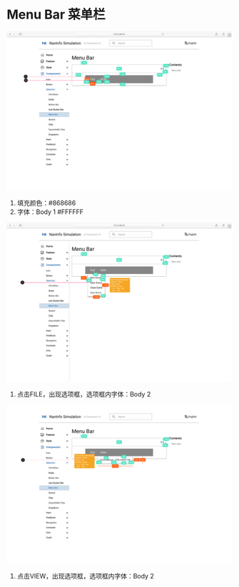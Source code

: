 # Menu Bar 菜单栏

![UI Framework Selection - Menu Bar1](/docs/imgs/ns_ui_framework/selection/Menu_Bar1.png)

1. 填充颜色：#868686
2. 字体：Body 1 #FFFFFF

![UI Framework Selection - Menu Bar2](/docs/imgs/ns_ui_framework/selection/Menu_Bar2.png)

1. 点击FILE，出现选项框，选项框内字体：Body 2

![UI Framework Selection - Menu Bar3](/docs/imgs/ns_ui_framework/selection/Menu_Bar3.png)

1. 点击VIEW，出现选项框，选项框内字体：Body 2

